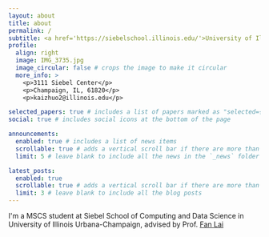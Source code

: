 ```yaml
---
layout: about
title: about
permalink: /
subtitle: <a href='https://siebelschool.illinois.edu/'>University of Illinois Urbana-Champaign </a>. 
profile:
  align: right
  image: IMG_3735.jpg
  image_circular: false # crops the image to make it circular
  more_info: >
    <p>3111 Siebel Center</p>
    <p>Champaign, IL, 61820</p>
    <p>kaizhuo2@illinois.edu</p>

selected_papers: true # includes a list of papers marked as "selected={true}"
social: true # includes social icons at the bottom of the page

announcements:
  enabled: true # includes a list of news items
  scrollable: true # adds a vertical scroll bar if there are more than 3 news items
  limit: 5 # leave blank to include all the news in the `_news` folder

latest_posts:
  enabled: true
  scrollable: true # adds a vertical scroll bar if there are more than 3 new posts items
  limit: 3 # leave blank to include all the blog posts
---
```



I'm a MSCS student at Siebel School of Computing and Data Science in University of Illinois Urbana-Champaign, advised by Prof. [Fan Lai](https://www.fanlai.me/)
